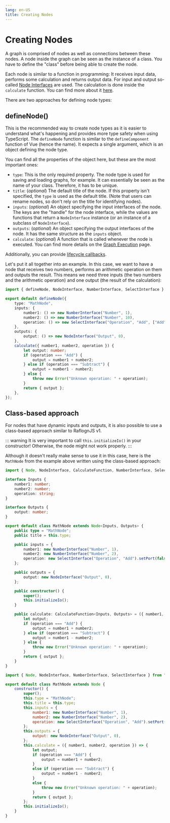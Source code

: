 ```yaml
---
lang: en-US
title: Creating Nodes
---
```


# Creating Nodes

A graph is comprised of nodes as well as connections between these nodes. A node inside the graph can be seen as the instance of a class.
You have to define the "class" before being able to create the node.

Each node is similar to a function in programming: It receives input data, performs some calculation and returns output data. For input and output so-called [Node Interfaces](./interfaces) are used. The calculation is done inside the `calculate` function. You can find more about it [here](../execution/setup).

There are two approaches for defining node types:

## defineNode()

This is the recommended way to create node types as it is easier to understand what's happening and provides more type safety when using TypeScript.
The `defineNode` function is similar to the `defineComponent` function of Vue (hence the name). It expects a single argument, which is an object defining the node type.

You can find all the properties of the object <ApiLink type="interfaces" module="@raflogn/core" name="INodeDefinition">here</ApiLink>, but these are the most important ones:

-   `type`: This is the only required property. The node type is used for saving and loading graphs, for example. It can essentially be seen as the name of your class. Therefore, it has to be unique.
-   `title`: (_optional_) The default title of the node. If this property isn't specified, the `type` is used as the default title. (Note that users can rename nodes, so don't rely on the title for identifying nodes).
-   `inputs`: (_optional_) An object specifying the input interfaces of the node. The keys are the "handle" for the node interface, while the values are functions that return a `NodeInterface` instance (or an instance of a subclass of `NodeInterface`).
-   `outputs`: (_optional_) An object specifying the output interfaces of the node. It has the same structure as the `inputs` object.
-   `calculate`: (_optional_) A function that is called whenever the node is executed. You can find more details on the [Graph Execution](../execution/setup) page.

Additionally, you can provide [lifecycle callbacks](./lifecycle).

Let's put it all together into an example. In this case, we want to have a node that receives two numbers, performs an arithmetic operation on them and outputs the result. This means we need three inputs (the two numbers and the arithmetic operation) and one output (the result of the calculation):

```ts
import { defineNode, NodeInterface, NumberInterface, SelectInterface } from "raflogn";

export default defineNode({
    type: "MathNode",
    inputs: {
        number1: () => new NumberInterface("Number", 1),
        number2: () => new NumberInterface("Number", 10),
        operation: () => new SelectInterface("Operation", "Add", ["Add", "Subtract"]).setPort(false),
    },
    outputs: {
        output: () => new NodeInterface("Output", 0),
    },
    calculate({ number1, number2, operation }) {
        let output: number;
        if (operation === "Add") {
            output = number1 + number2;
        } else if (operation === "Subtract") {
            output = number1 - number2;
        } else {
            throw new Error("Unknown operation: " + operation);
        }
        return { output };
    },
});
```

## Class-based approach

For nodes that have dynamic inputs and outputs, it is also possible to use a class-based approach similar to RaflognJS v1.

::: warning
It is very important to call `this.initializeIo()` in your constructor! Otherwise, the node might not work properly.
:::

Although it doesn't really make sense to use it in this case, here is the `MathNode` from the example above written using the class-based approach:

<CodeGroup>
<CodeGroupItem title="TS">

```ts
import { Node, NodeInterface, CalculateFunction, NumberInterface, SelectInterface } from "raflogn";

interface Inputs {
    number1: number;
    number2: number;
    operation: string;
}

interface Outputs {
    output: number;
}

export default class MathNode extends Node<Inputs, Outputs> {
    public type = "MathNode";
    public title = this.type;

    public inputs = {
        number1: new NumberInterface("Number", 1),
        number2: new NumberInterface("Number", 2),
        operation: new SelectInterface("Operation", "Add").setPort(false),
    };

    public outputs = {
        output: new NodeInterface("Output", 0),
    };

    public constructor() {
        super();
        this.initializeIo();
    }

    public calculate: CalculateFunction<Inputs, Outputs> = ({ number1, number2, operation }) => {
        let output;
        if (operation === "Add") {
            output = number1 + number2;
        } else if (operation === "Subtract") {
            output = number1 - number2;
        } else {
            throw new Error("Unknown operation: " + operation);
        }
        return { output };
    }
}
```

</CodeGroupItem>

<CodeGroupItem title="JS">

```js
import { Node, NodeInterface, NumberInterface, SelectInterface } from "raflogn";

export default class MathNode extends Node {
    constructor() {
        super();
        this.type = "MathNode";
        this.title = this.type;
        this.inputs = {
            number1: new NumberInterface("Number", 1),
            number2: new NumberInterface("Number", 2),
            operation: new SelectInterface("Operation", "Add").setPort(false),
        };
        this.outputs = {
            output: new NodeInterface("Output", 0),
        };
        this.calculate = ({ number1, number2, operation }) => {
            let output;
            if (operation === "Add") {
                output = number1 + number2;
            }
            else if (operation === "Subtract") {
                output = number1 - number2;
            }
            else {
                throw new Error("Unknown operation: " + operation);
            }
            return { output };
        };
        this.initializeIo();
    }
}
```

</CodeGroupItem>
</CodeGroup>
